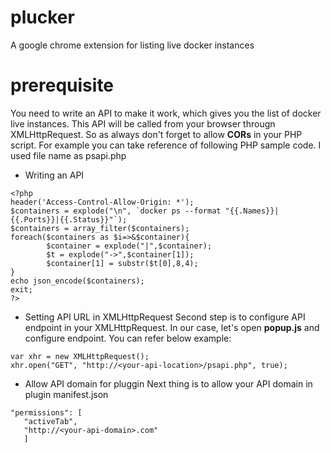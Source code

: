 # plucker
A google chrome extension for listing live docker instances


# prerequisite
You need to write an API to make it work, which gives you the list of docker live instances. This API will be called from your browser througn XMLHttpRequest. So as always don't forget to allow **CORs** in your PHP script.
For example you can take reference of following PHP sample code. I used file name as psapi.php

- Writing an API
```
<?php
header('Access-Control-Allow-Origin: *');
$containers = explode("\n", `docker ps --format "{{.Names}}|{{.Ports}}|{{.Status}}"`);
$containers = array_filter($containers);
foreach($containers as $i=>&$container){
        $container = explode("|",$container);
        $t = explode("->",$container[1]);
        $container[1] = substr($t[0],8,4);
}
echo json_encode($containers);
exit;
?>
```

- Setting API URL in XMLHttpRequest
Second step is to configure API endpoint in your XMLHttpRequest. In our case, let's open **popup.js** and configure endpoint. You can refer below example:

```
var xhr = new XMLHttpRequest();
xhr.open("GET", "http://<your-api-location>/psapi.php", true);
```

- Allow API domain for pluggin
Next thing is to allow your API domain in plugin manifest.json
```
"permissions": [
   "activeTab",
   "http://<your-api-domain>.com"
   ]
```

